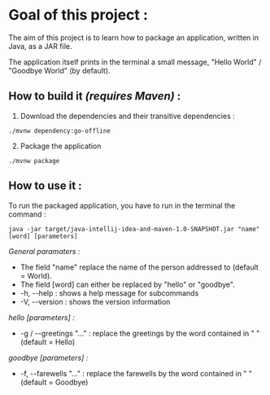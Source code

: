 #  Goal of this project :

The aim of this project is to learn how to package an application, written in Java, as a JAR file.

The application itself prints in the terminal a small message, "Hello World" / "Goodbye World" (by default).

## How to build it _(requires Maven)_ :
1. Download the dependencies and their transitive dependencies : 
```
./mvnw dependency:go-offline
```

2. Package the application
```
./mvnw package
```
## How to use it :

To run the packaged application, you have to run in the terminal the command : 
```
java -jar target/java-intellij-idea-and-maven-1.0-SNAPSHOT.jar "name" [word] [parameters]
```


_General paramaters :_
- The field "name" replace the name of the person addressed to (default = World).
- The field [word] can either be replaced by "hello" or "goodbye".
- -h, --help : shows a help message for subcommands
- -V, --version : shows the version information

_hello [parameters] :_
- -g / --greetings "..." : replace the greetings by the word contained in " " (default = Hello)

_goodbye [parameters] :_
- -f, --farewells "..." : replace the farewells by the word contained in " " (default = Goodbye)